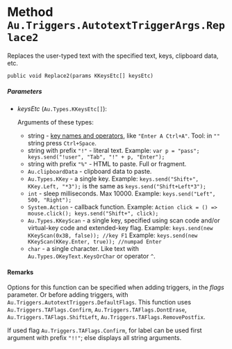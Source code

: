 # Method `Au.Triggers.AutotextTriggerArgs.Replace2`

Replaces the user-typed text with the specified text, keys, clipboard data, etc.

```
public void Replace2(params KKeysEtc[] keysEtc)
```

##### Parameters

- *keysEtc*  (`Au.Types.KKeysEtc[]`):

    Arguments of these types:

    - string - [key names and operators](../articles/Key%20names%20and%20operators.html), like `"Enter A Ctrl+A"`.
 Tool: in `""` string press `Ctrl+Space`.
    - string with prefix `"!"` - literal text.
 Example: `var p = "pass"; keys.send("!user", "Tab", "!" + p, "Enter");`
    - string with prefix `"%"` - HTML to paste. Full or fragment.
    - `Au.clipboardData` - clipboard data to paste.
    - `Au.Types.KKey` - a single key.
 Example: `keys.send("Shift+", KKey.Left, "*3");` is the same as `keys.send("Shift+Left*3");`
    - `int` - sleep milliseconds. Max 10000.
 Example: `keys.send("Left", 500, "Right");`
    - `System.Action` - callback function.
 Example: `Action click = () => mouse.click(); keys.send("Shift+", click);`
    - `Au.Types.KKeyScan` - a single key, specified using scan code and/or virtual-key code and extended-key flag.
 Example: `keys.send(new KKeyScan(0x3B, false)); //key F1`
 Example: `keys.send(new KKeyScan(KKey.Enter, true)); //numpad Enter`
    - `char` - a single character. Like text with `Au.Types.OKeyText.KeysOrChar` or operator `^`.

#### Remarks

Options for this function can be specified when adding triggers, in the *flags* parameter. Or before adding triggers, with `Au.Triggers.AutotextTriggers.DefaultFlags`. This function uses `Au.Triggers.TAFlags.Confirm`, `Au.Triggers.TAFlags.DontErase`, `Au.Triggers.TAFlags.ShiftLeft`, `Au.Triggers.TAFlags.RemovePostfix`.

If used flag `Au.Triggers.TAFlags.Confirm`, for label can be used first argument with prefix `"!!"`; else displays all string arguments.